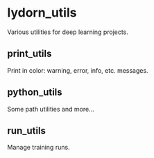 # lydorn_utils
Various utilities for deep learning projects.

## print_utils

Print in color: warning, error, info, etc. messages.

## python_utils

Some path utilities and more...

## run_utils

Manage training runs.

